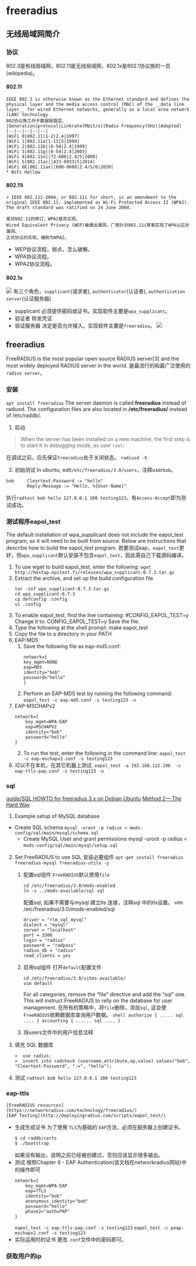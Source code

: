# freeradius


## 无线局域网简介

### 协议
802.3是有线局域网，802.11是无线局域网，802.1x是802.1协议族的一员(wikipedia)。

#### 802.11
    IEEE 802.3 is otherwise known as the Ethernet standard and defines the physical layer and the media access control (MAC) of the __data link layer__ for wired Ethernet networks, generally as a local area network (LAN) technology.
    802协议族工作于数据链路层。
    |Generation|protocol|Linkrate(Mbit/s)|Radio Frequency(GHz)|Adopted|
    |--|--|--|--|--|
    |WiFi 0|802.11|1-2|2.4|1997|
    |WiFi 1|802.11a|1-11|5|1999|
    |WiFi 2|802.11b||6-54|2.4|1999|
    |WiFi 3|802.11g||6-54|2.4|2003|
    |WiFi 4|802.11n||72-600|2.4/5|2008|
    |WiFi 5|802.11ac||433-6933|5|2014|
    |WiFi 6E|802.11ax||600-9608|2.4/5/6|2020|
    * WiFi Hollow

#### 802.11i
    > IEEE 802.11i-2004, or 802.11i for short, is an amendment to the original IEEE 802.11, implemented as Wi-Fi Protected Access II (WPA2). The draft standard was ratified on 24 June 2004.

    是对802.11的修订，WPA2是其实现。
    Wired Equivalent Privacy (WEP)被爆出漏洞，厂商针对802.11i草案实现了WPA以应对漏洞。
    正式协议的实现，被称为WPA2。
* WEP协议流程，弱点，怎么破解。
* WPA协议流程。
* WPA2协议流程。

#### 802.1x
![](pic_freeradius/2022-11-18-15-23-23.png)
有三个角色，`supplicant`(请求者), `authenticator`(认证者), `authentication server`(认证服务器)
* supplicant
    必须提供密码或证书。实现软件主要是`wpa_supplicant`。
* 验证者
    转发凭证
* 验证服务器
    决定是否允许接入。实现软件主要是`freeradius`。
![](pic_freeradius/2022-11-19-11-23-00.png)


## freeradius
FreeRADIUS is the most popular open source RADIUS server[3] and the most widely deployed RADIUS server in the world.
是最流行的和最广泛使用的`radius server`。
### 安装
`apt install freeradius`
The server daemon is called __freeradius__ instead of radiusd.
The configuration files are also located in __/etc/freeradius/__ instead of /etc/raddb/.
1. 启动
> When the server has been installed on a new machine, the first step is to start it in debugging mode, as user `root`:

在调试之前，应先保证`freeradius`处于关闭状态。
`radiusd -X`

2. 初始测试
In ubuntu, edit`/etc/freeradius/3.0/users`，注释user`bob`。
```
bob     Cleartext-Password := "hello"
        Reply-Message := "Hello, %{User-Name}"
```
执行`radtest bob hello 127.0.0.1 100 testing123`，有`Access-Accept`即为测试成功。

### 测试程序eapol_test
The default installation of wpa_supplicant does not include the eapol_test program, so it will need to be built from source. Below are instructions that describe how to build the eapol_test program.
若要测试eap，`eapol_test`更好，但`wpa_supplicant`默认安装不包含`eapol_test`，因此需自己下载源码编译。
1. To use wget to build eapol_test, enter the following:
    `wget http://hostap.epitest.fi/releases/wpa_supplicant-0.7.3.tar.gz`
2. Extract the archive, and set up the build configuration file
    ```
    tar -zxf wpa_supplicant-0.7.3.tar.gz
    cd wpa_supplicant-0.7.3
    cp defconfig .config
    vi .config
    ```
3. To enable eapol_test, find the line containing:
    #CONFIG_EAPOL_TEST=y
    Change it to:
    CONFIG_EAPOL_TEST=y
    Save the file.    
4. Type the following at the shell prompt:
    make eapol_test
5. Copy the file to a directory in your PATH
6. EAP-MD5
    1. Save the following file as eap-md5.conf:
        ```shell
        network={
        key_mgmt=NONE
        eap=MD5
        identity="bob"
        password="hello"
        }
        ```
    2. Perform an EAP-MD5 test by running the following command:
        `eapol_test -c eap-md5.conf -s testing123 -n` 
7. EAP-MSCHAPv2
    ```shell
    network={
        key_mgmt=WPA-EAP
        eap=MSCHAPV2
        identity="bob"
        password="hello"
    }
    ```
    2. To run the test, enter the following in the command line:
        `eapol_test -c eap-mschapv2.conf -s testing123`
8. 可以不在本机，在其它机器上测试.
    `eapol_test -a 192.168.122.196  -c eap-ttls-pap.conf -s testing123 -n`
### sql
[guide/SQL HOWTO for freeradius 3.x on Debian Ubuntu](https://wiki.freeradius.org/guide/SQL-HOWTO-for-freeradius-3.x-on-Debian-Ubuntu)
[Method 2— The Hard Way](https://draculaservers.com/tutorials/freeradius-ubuntu-18-04-mysql/)

1. Example setup of MySQL database
* Create SQL schema
        `mysql -uroot -p radius < mods-config/sql/main/mysql/schema.sql`
    * Create MySQL User and grant permissions
        mysql -uroot -p radius < `mods-config/sql/main/mysql/setup.sql`
2. Set FreeRADIUS to use SQL
    安装必要组件
    `apt-get install freeradius freeradius-mysql freeradius-utils -y`
    1. 配置sql组件
        `FreeRADIUS`默认使用`file`
        ```shell
        cd /etc/freeradius/3.0/mods-enabled
        ln -s ../mods-available/sql sql
        ```
        配置sql, 如果不需要与mysql 建立tls 连接，注释sql 中的tls设置。
        vim /etc/freeradius/3.0/mods-enabled/sql
        ```shell
        driver = "rlm_sql_mysql"
        dialect = "mysql"
        server = "localhost"
        port = 3306
        login = "radius"
        password = "radpass"
        radius_db = "radius"
        read_clients = yes
        ```

    2. 启用sql组件
    打开`default`配置文件
        ```shell
        cd /etc/freeradius/3.0/sites-available/
        vim default
        ```
        For all categories, remove the “file” directive and add the “sql” one. This will instruct FreeRADIUS to relly on the database for user management.
        在所有的策略中，将`file`删除，添加`sql`, 这会使`FreeRADIUS`依赖数据库查询用户数据。
            ```shell
            authorize {
            .....
            sql
            ....
            }
            accounting {
            ......
            sql
            ....
            }
            ```
    3. 将users文件中的用户信息注释
3. 填充 SQL 数据库
    ```
    >  use radius;
    >  insert into radcheck (username,attribute,op,value) values("bob", "Cleartext-Password", ":=", "hello");
    ```
4. 测试
    `radtest bob hello 127.0.0.1 100 testing123`

### eap-ttls
    [FreeRADIUS resources](https://networkradius.com/technology/freeradius/)
    [EAP Testing](http://deployingradius.com/scripts/eapol_test/)
* 生成生成证书
    为了使用 `TLS`为基础的 `EAP`方法，必须在服务器上创建证书。
    ```shell
    $ cd raddb/certs
    $ ./bootstrap
    ```
    如果没有输出，说明之前已经被创建过，否则应该显示很多输出。
* 测试
    按照Chapter 6 - EAP Authentication(该文档在networkradius网站)中的操作即可
    ```
    network={
        key_mgmt=WPA-EAP
        eap=TTLS
        identity="bob"
        anonymous_identity="bob"
        password="hello"
        phase2="auth=PAP"
    }
    ```
    `eapol_test -c eap-ttls-pap.conf -s testing123`
    `eapol_test -c peap-mschapv2.conf -s testing123`
* 实际运用时的证书
    更改`.conf`文件中的密码即可。

### 获取用户的ip
